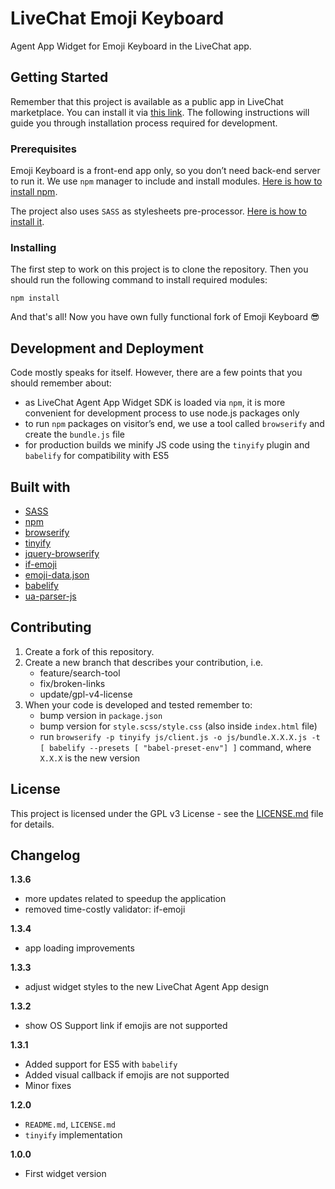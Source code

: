 # LiveChat Emoji Keyboard

Agent App Widget for Emoji Keyboard in the LiveChat app.

## Getting Started

Remember that this project is available as a public app in LiveChat marketplace. You can install it via [this link](https://my.livechatinc.com/settings/apps?install=NxBGpEfqXnnBFKeF). The following instructions will guide you through installation process required for development.

### Prerequisites

Emoji Keyboard is a front-end app only, so you don’t need back-end server to run it. We use `npm` manager to include and install modules. [Here is how to install npm](https://www.npmjs.com/get-npm).

The project also uses `SASS` as stylesheets pre-processor. [Here is how to install it](https://sass-lang.com/install).

### Installing

The first step to work on this project is to clone the repository. Then you should run the following command to install required modules:

```
npm install
```

And that's all! Now you have own fully functional fork of Emoji Keyboard 😎

## Development and Deployment

Code mostly speaks for itself. However, there are a few points that you should remember about:
* as LiveChat Agent App Widget SDK is loaded via `npm`, it is more convenient for development process to use node.js packages only
* to run `npm` packages on visitor’s end, we use a tool called `browserify` and create the `bundle.js` file
* for production builds we minify JS code using the `tinyify` plugin and `babelify` for compatibility with ES5  

## Built with

* [SASS](https://sass-lang.com/)
* [npm](https://www.npmjs.com/)
* [browserify](http://browserify.org/)
* [tinyify](https://github.com/browserify/tinyify)
* [jquery-browserify](https://www.npmjs.com/package/jquery-browserify)
* [if-emoji](https://www.npmjs.com/package/if-emoji)
* [emoji-data.json](https://github.com/iamcal/emoji-data)
* [babelify](https://github.com/babel/babelify)
* [ua-parser-js](https://github.com/faisalman/ua-parser-js)

## Contributing

1. Create a fork of this repository.
2. Create a new branch that describes your contribution, i.e.
    - feature/search-tool
    - fix/broken-links
    - update/gpl-v4-license
3. When your code is developed and tested remember to:
    - bump version in `package.json`
    - bump version for `style.scss/style.css` (also inside `index.html` file)
    - run `browserify -p tinyify js/client.js -o js/bundle.X.X.X.js -t [ babelify --presets [ "babel-preset-env"] ]` command, where `X.X.X` is the new version

## License

This project is licensed under the GPL v3 License - see the [LICENSE.md](LICENSE.md) file for details.

## Changelog

**1.3.6**
* more updates related to speedup the application 
* removed time-costly validator: if-emoji

**1.3.4**
* app loading improvements

**1.3.3**
* adjust widget styles to the new LiveChat Agent App design

**1.3.2**
* show OS Support link if emojis are not supported

**1.3.1**
* Added support for ES5 with `babelify`
* Added visual callback if emojis are not supported
* Minor fixes

**1.2.0**
* `README.md`, `LICENSE.md`
* `tinyify` implementation

**1.0.0**
* First widget version